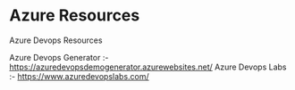 # Azure Resources

Azure Devops Resources 

Azure Devops Generator :- https://azuredevopsdemogenerator.azurewebsites.net/
Azure Devops Labs :- https://www.azuredevopslabs.com/